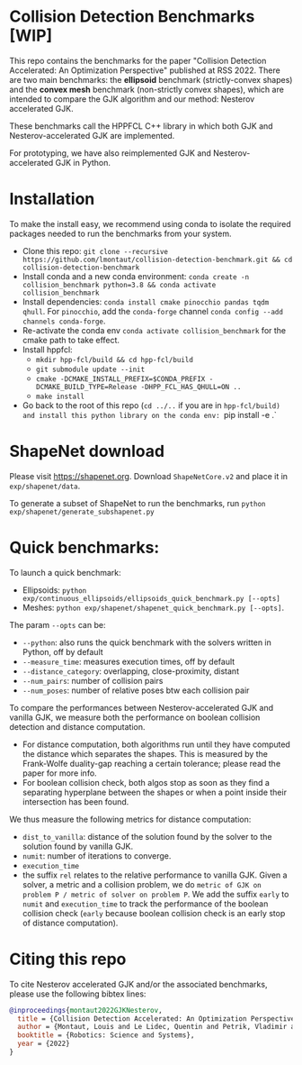 # Collision Detection Benchmarks [WIP]
This repo contains the benchmarks for the paper "Collision Detection Accelerated: An Optimization Perspective" published at RSS 2022.
There are two main benchmarks: the **ellipsoid** benchmark (strictly-convex shapes) and the **convex mesh** benchmark (non-strictly convex shapes), which are intended to compare the GJK algorithm and our method: Nesterov accelerated GJK.

These benchmarks call the HPPFCL C++ library in which both GJK and Nesterov-accelerated GJK are implemented.

For prototyping, we have also reimplemented GJK and Nesterov-accelerated GJK in Python.

# Installation
To make the install easy, we recommend using conda to isolate the required packages needed to run the benchmarks from your system.
- Clone this repo: `git clone --recursive https://github.com/lmontaut/collision-detection-benchmark.git && cd collision-detection-benchmark`
- Install conda and a new conda environment: `conda create -n collision_benchmark python=3.8 && conda activate collision_benchmark`
- Install dependencies: `conda install cmake pinocchio pandas tqdm qhull`. For `pinocchio`, add the `conda-forge` channel `conda config --add channels conda-forge`.
- Re-activate the conda env `conda activate collision_benchmark` for the cmake path to take effect.
- Install hppfcl:
  - `mkdir hpp-fcl/build && cd hpp-fcl/build`
  - `git submodule update --init`
  - `cmake -DCMAKE_INSTALL_PREFIX=$CONDA_PREFIX -DCMAKE_BUILD_TYPE=Release -DHPP_FCL_HAS_QHULL=ON ..`
  - `make install` 
- Go back to the root of this repo (`cd ../..` if you are in `hpp-fcl/build) and install this python library on the conda env: `pip install -e .`

# ShapeNet download
Please visit https://shapenet.org.
Download `ShapeNetCore.v2` and place it in `exp/shapenet/data`.

To generate a subset of ShapeNet to run the benchmarks, run `python exp/shapenet/generate_subshapenet.py`

# Quick benchmarks:
To launch a quick benchmark:
- Ellipsoids: `python exp/continuous_ellipsoids/ellipsoids_quick_benchmark.py [--opts]`
- Meshes: `python exp/shapenet/shapenet_quick_benchmark.py [--opts]`.

The param `--opts` can be:
- `--python`: also runs the quick benchmark with the solvers written in Python, off by default
- `--measure_time`: measures execution times, off by default
- `--distance_category`: overlapping, close-proximity, distant
- `--num_pairs`: number of collision pairs
- `--num_poses`: number of relative poses btw each collision pair

To compare the performances between Nesterov-accelerated GJK and vanilla GJK, we measure both the performance on boolean collision detection and distance computation.
- For distance computation, both algorithms run until they have computed the distance which separates the shapes. This is measured by the Frank-Wolfe duality-gap reaching a certain tolerance; please read the paper for more info. 
- For boolean collision check, both algos stop as soon as they find a separating hyperplane between the shapes or when a point inside their intersection has been found.

We thus measure the following metrics for distance computation:
- `dist_to_vanilla`: distance of the solution found by the solver to the solution found by vanilla GJK.
- `numit`: number of iterations to converge.
- `execution_time`
- the suffix `rel` relates to the relative performance to vanilla GJK. Given a solver, a metric and a collision problem, we do `metric of GJK on problem P / metric of solver on problem P`.
We add the suffix `early` to `numit` and `execution_time` to track the performance of the boolean collision check (`early` because boolean collision check is an early stop of distance computation).

# Citing this repo
To cite Nesterov accelerated GJK and/or the associated benchmarks, please use the following bibtex lines:
```bibtex
@inproceedings{montaut2022GJKNesterov,
  title = {Collision Detection Accelerated: An Optimization Perspective},
  author = {Montaut, Louis and Le Lidec, Quentin and Petrik, Vladimir and Sivic, Josef and Carpentier, Justin},
  booktitle = {Robotics: Science and Systems},
  year = {2022}
}
```
